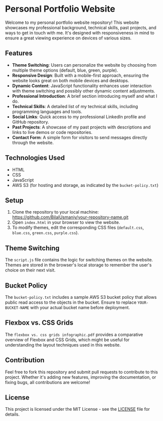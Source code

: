 # Personal Portfolio Website

Welcome to my personal portfolio website repository! This website showcases my professional background, technical skills, past projects, and ways to get in touch with me. It's designed with responsiveness in mind to ensure a great viewing experience on devices of various sizes.

## Features

- **Theme Switching**: Users can personalize the website by choosing from multiple theme options (default, blue, green, purple).
- **Responsive Design**: Built with a mobile-first approach, ensuring the website looks great on both mobile devices and desktops.
- **Dynamic Content**: JavaScript functionality enhances user interaction with theme switching and possibly other dynamic content adjustments.
- **Professional Introduction**: A brief section introducing myself and what I do.
- **Technical Skills**: A detailed list of my technical skills, including programming languages and tools.
- **Social Links**: Quick access to my professional LinkedIn profile and GitHub repository.
- **Past Projects**: A showcase of my past projects with descriptions and links to live demos or code repositories.
- **Contact Form**: A simple form for visitors to send messages directly through the website.

## Technologies Used

- HTML
- CSS
- JavaScript
- AWS S3 (for hosting and storage, as indicated by the `bucket-policy.txt`)

## Setup

1. Clone the repository to your local machine: https://github.com/BilalUsmaniy/your-repository-name.git
3. Open `index.html` in your browser to view the website.
4. To modify themes, edit the corresponding CSS files (`default.css`, `blue.css`, `green.css`, `purple.css`).

## Theme Switching

The `script.js` file contains the logic for switching themes on the website. Themes are stored in the browser's local storage to remember the user's choice on their next visit.

## Bucket Policy

The `bucket-policy.txt` includes a sample AWS S3 bucket policy that allows public read access to the objects in the bucket. Ensure to replace `YOUR-BUCKET-NAME` with your actual bucket name before deployment.

## Flexbox vs. CSS Grids

The `flexbox vs. css grids infographic.pdf` provides a comparative overview of Flexbox and CSS Grids, which might be useful for understanding the layout techniques used in this website.

## Contribution

Feel free to fork this repository and submit pull requests to contribute to this project. Whether it's adding new features, improving the documentation, or fixing bugs, all contributions are welcome!

## License

This project is licensed under the MIT License - see the [LICENSE](LICENSE) file for details.
